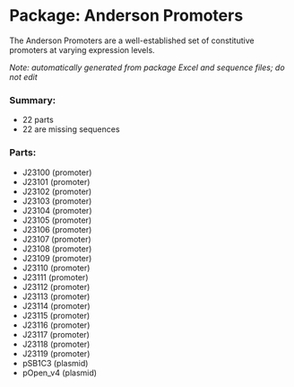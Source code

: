# Package: Anderson Promoters

The Anderson Promoters are a well-established set of constitutive promoters at varying expression levels.

_Note: automatically generated from package Excel and sequence files; do not edit_

### Summary:

- 22 parts
- 22 are missing sequences

### Parts:

- J23100 (promoter)
- J23101 (promoter)
- J23102 (promoter)
- J23103 (promoter)
- J23104 (promoter)
- J23105 (promoter)
- J23106 (promoter)
- J23107 (promoter)
- J23108 (promoter)
- J23109 (promoter)
- J23110 (promoter)
- J23111 (promoter)
- J23112 (promoter)
- J23113 (promoter)
- J23114 (promoter)
- J23115 (promoter)
- J23116 (promoter)
- J23117 (promoter)
- J23118 (promoter)
- J23119 (promoter)
- pSB1C3 (plasmid)
- pOpen_v4 (plasmid)
